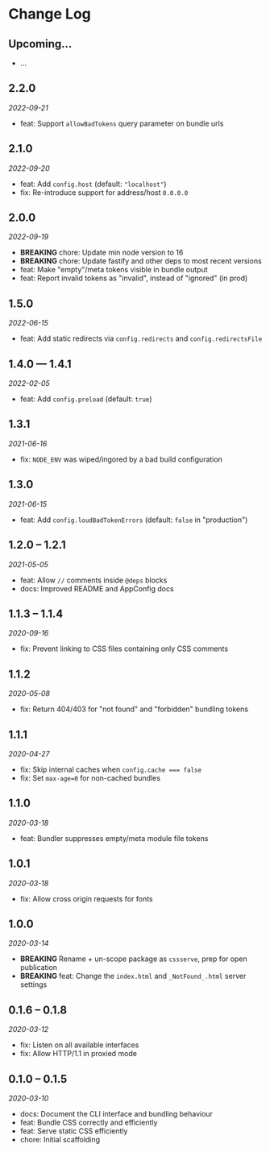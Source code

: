 # Change Log

## Upcoming...

- ... <!-- Add new lines here. Version number will be decided later -->

## 2.2.0

_2022-09-21_

- feat: Support `allowBadTokens` query parameter on bundle urls

## 2.1.0

_2022-09-20_

- feat: Add `config.host` (default: `"localhost"`)
- fix: Re-introduce support for address/host `0.0.0.0`

## 2.0.0

_2022-09-19_

- **BREAKING** chore: Update min node version to 16
- **BREAKING** chore: Update fastify and other deps to most recent versions
- feat: Make "empty"/meta tokens visible in bundle output
- feat: Report invalid tokens as "invalid", instead of "ignored" (in prod)

## 1.5.0

_2022-06-15_

- feat: Add static redirects via `config.redirects` and `config.redirectsFile`

## 1.4.0 — 1.4.1

_2022-02-05_

- feat: Add `config.preload` (default: `true`)

## 1.3.1

_2021-06-16_

- fix: `NODE_ENV` was wiped/ingored by a bad build configuration

## 1.3.0

_2021-06-15_

- feat: Add `config.loudBadTokenErrors` (default: `false` in "production")

## 1.2.0 – 1.2.1

_2021-05-05_

- feat: Allow `//` comments inside `@deps` blocks
- docs: Improved README and AppConfig docs

## 1.1.3 – 1.1.4

_2020-09-16_

- fix: Prevent linking to CSS files containing only CSS comments

## 1.1.2

_2020-05-08_

- fix: Return 404/403 for "not found" and "forbidden" bundling tokens

## 1.1.1

_2020-04-27_

- fix: Skip internal caches when `config.cache === false`
- fix: Set `max-age=0` for non-cached bundles

## 1.1.0

_2020-03-18_

- feat: Bundler suppresses empty/meta module file tokens

## 1.0.1

_2020-03-18_

- fix: Allow cross origin requests for fonts

## 1.0.0

_2020-03-14_

- **BREAKING** Rename + un-scope package as `cssserve`, prep for open
  publication
- **BREAKING** feat: Change the `index.html` and `_NotFound_.html` server
  settings

## 0.1.6 – 0.1.8

_2020-03-12_

- fix: Listen on all available interfaces
- fix: Allow HTTP/1.1 in proxied mode

## 0.1.0 – 0.1.5

_2020-03-10_

- docs: Document the CLI interface and bundling behaviour
- feat: Bundle CSS correctly and efficiently
- feat: Serve static CSS efficiently
- chore: Initial scaffolding
